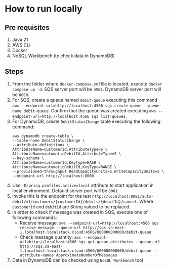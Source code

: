 # How to run locally

## Pre requisites
1. Java 21
2. AWS CLI
3. Docker
4. NoSQL Workbench (to check data in DynamoDB)


## Steps
1. From the folder where `docker-compose.yml`file is located, execute ```docker compose up -d```. SQS server port will be `4566`. DynamoDB server port will be `8000`.
2. For SQS, create a queue named `debit-queue` executing this command ```aws --endpoint-url=http://localhost:4566 sqs create-queue --queue-name debit-queue```. Confirm that the queue was created executing ```aws --endpoint-url=http://localhost:4566 sqs list-queues```.
3. For DynamoDB,  create `DebitStatusChange` table executing the following command:
   ```
   aws dynamodb create-table \
   --table-name DebitStatusChange \
   --attribute-definitions \
   AttributeName=customerId,AttributeType=S \
   AttributeName=automaticDebitId,AttributeType=S \
   --key-schema \
   AttributeName=customerId,KeyType=HASH \
   AttributeName=automaticDebitId,KeyType=RANGE \
   --provisioned-throughput ReadCapacityUnits=5,WriteCapacityUnits=5 \
   --endpoint-url http://localhost:8000
   ```
4. Use `-Dspring.profiles.active=local` attribute to start application in local environment. Defauld server port will be `8081`.
5. Invoke this is the endpoint for the test `http://localhost:8081/auto-debit/v1/customers/{customerId}/debits/{debitId}/cancel`. Where `customerId` and `debitId` are String valued to be replaced.
6. In order to check if message was created in SQS, execute one of following commands:<br>
   - Receive message: ```aws --endpoint-url=http://localhost:4566 sqs receive-message --queue-url http://sqs.sa-east-1.localhost.localstack.cloud:4566/000000000000/debit-queue```
   - Check message quantity: ```aws --endpoint-url=http://localhost:4566 sqs get-queue-attributes --queue-url http://sqs.sa-east-1.localhost.localstack.cloud:4566/000000000000/debit-queue --attribute-names ApproximateNumberOfMessages```
7. Data in DynamoDB can be checked using `NoSQL Workbench` tool